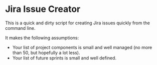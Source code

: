 # Jira Issue Creator

This is a quick and dirty script for creating Jira issues quickly from the command line.

It makes the following assumptions:
- Your list of project components is small and well managed (no more than 50, but hopefully a lot less).
- Your list of future sprints is small and well defined.

